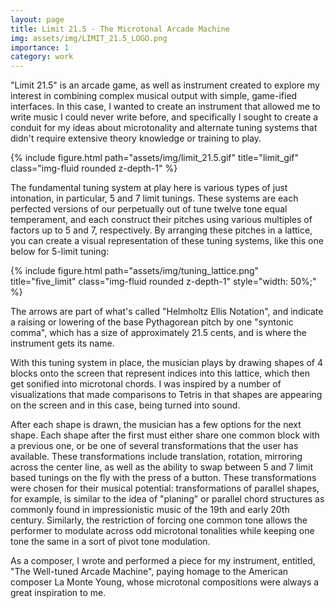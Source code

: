 ```yaml
---
layout: page
title: Limit 21.5 - The Microtonal Arcade Machine
img: assets/img/LIMIT_21.5_LOGO.png
importance: 1
category: work
---
```

"Limit 21.5" is an arcade game, as well as instrument created to explore my interest in combining complex musical output with simple, game-ified interfaces. In this case, I wanted to create an instrument that allowed me to write music I could never write before, and specifically I sought to create a conduit for my ideas about microtonality and alternate tuning systems that didn't require extensive theory knowledge or training to play. 

<div class="row">
    <div class="col-sm mt-3 mt-md-0">
        {% include figure.html path="assets/img/limit_21.5.gif" title="limit_gif" class="img-fluid rounded z-depth-1" %}
    </div>
</div>

The fundamental tuning system at play here is various types of just intonation, in particular, 5 and 7 limit tunings. These systems are each perfected versions of our perpetually out of tune twelve tone equal temperament, and each construct their pitches using various multiples of factors up to 5 and 7, respectively. By arranging these pitches in a lattice, you can create a visual representation of these tuning systems, like this one below for 5-limit tuning: 

<div class="row">
    <div class="col-sm mt-3 mt-md-0">
        {% include figure.html path="assets/img/tuning_lattice.png" title="five_limit" class="img-fluid rounded z-depth-1" style="width: 50%;" %}
    </div>
</div>

The arrows are part of what's called "Helmholtz Ellis Notation", and indicate a raising or lowering of the base Pythagorean pitch by one "syntonic comma", which has a size of approximately 21.5 cents, and is where the instrument gets its name. 


With this tuning system in place, the musician plays by drawing shapes of 4 blocks onto the screen that represent indices into this lattice, which then get sonified into microtonal chords. I was inspired by a number of visualizations that made comparisons to Tetris in that shapes are appearing on the screen and in this case, being turned into sound. 

After each shape is drawn, the musician has a few options for the next shape. Each shape after the first must either share one common block with a previous one, or be one of several transformations that the user has available. These transformations include translation, rotation, mirroring across the center line, as well as the ability to swap between 5 and 7 limit based tunings on the fly with the press of a button. These transformations were chosen for their musical potential: transformations of parallel shapes, for example, is similar to the idea of "planing" or parallel chord structures as commonly found in impressionistic music of the 19th and early 20th century. Similarly, the restriction of forcing one common tone allows the performer to modulate across odd microtonal tonalities while keeping one tone the same in a sort of pivot tone modulation. 

As a composer, I wrote and performed a piece for my instrument, entitled, "The Well-tuned Arcade Machine", paying homage to the American composer La Monte Young, whose microtonal compositions were always a great inspiration to me.